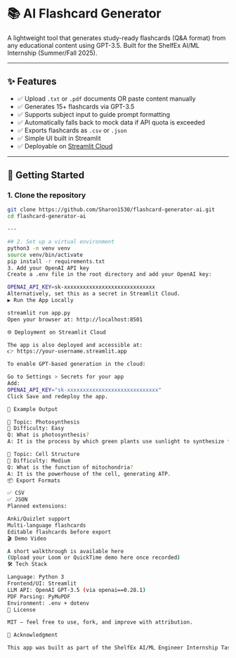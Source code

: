 # 📚 AI Flashcard Generator

A lightweight tool that generates study-ready flashcards (Q&A format) from any educational content using GPT-3.5. Built for the ShelfEx AI/ML Internship (Summer/Fall 2025).

---

## ✨ Features

- ✅ Upload `.txt` or `.pdf` documents OR paste content manually
- ✅ Generates 15+ flashcards via GPT-3.5
- ✅ Supports subject input to guide prompt formatting
- ✅ Automatically falls back to mock data if API quota is exceeded
- ✅ Exports flashcards as `.csv` or `.json`
- ✅ Simple UI built in Streamlit
- ✅ Deployable on [Streamlit Cloud](https://streamlit.io/cloud)

---

## 🚀 Getting Started

### 1. Clone the repository

```bash
git clone https://github.com/Sharon1530/flashcard-generator-ai.git
cd flashcard-generator-ai

---

## 2. Set up a virtual environment
python3 -m venv venv
source venv/bin/activate
pip install -r requirements.txt
3. Add your OpenAI API key
Create a .env file in the root directory and add your OpenAI key:

OPENAI_API_KEY=sk-xxxxxxxxxxxxxxxxxxxxxxxxxxxxx
Alternatively, set this as a secret in Streamlit Cloud.
▶️ Run the App Locally

streamlit run app.py
Open your browser at: http://localhost:8501

🌐 Deployment on Streamlit Cloud

The app is also deployed and accessible at:
👉 https://your-username.streamlit.app

To enable GPT-based generation in the cloud:

Go to Settings > Secrets for your app
Add:
OPENAI_API_KEY="sk-xxxxxxxxxxxxxxxxxxxxxxxxxxxxx"
Click Save and redeploy the app.

📝 Example Output

📌 Topic: Photosynthesis  
🎯 Difficulty: Easy  
Q: What is photosynthesis?  
A: It is the process by which green plants use sunlight to synthesize food from carbon dioxide and water.

📌 Topic: Cell Structure  
🎯 Difficulty: Medium  
Q: What is the function of mitochondria?  
A: It is the powerhouse of the cell, generating ATP.
📦 Export Formats

✅ CSV
✅ JSON
Planned extensions:

Anki/Quizlet support
Multi-language flashcards
Editable flashcards before export
🎬 Demo Video

A short walkthrough is available here
(Upload your Loom or QuickTime demo here once recorded)
🛠 Tech Stack

Language: Python 3
Frontend/UI: Streamlit
LLM API: OpenAI GPT-3.5 (via openai==0.28.1)
PDF Parsing: PyMuPDF
Environment: .env + dotenv
📄 License

MIT — feel free to use, fork, and improve with attribution.

🙏 Acknowledgment

This app was built as part of the ShelfEx AI/ML Engineer Internship Task – Summer/Fall 2025.
